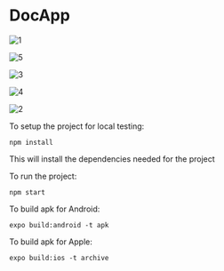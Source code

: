 # DocApp
![1](https://user-images.githubusercontent.com/60454465/132158692-4a6dd6a5-42b1-4959-91ef-d19f7dd986a4.jpg)

![5](https://user-images.githubusercontent.com/60454465/132158702-4e910894-7ed3-4178-940e-17e35567ec28.jpg)

![3](https://user-images.githubusercontent.com/60454465/132158715-24e07eed-3c47-4d24-953d-443a9f75904e.jpg)

![4](https://user-images.githubusercontent.com/60454465/132158716-eaaab349-d1b0-47e0-8a63-e354aa1a9018.jpg)

![2](https://user-images.githubusercontent.com/60454465/132158719-b4377b60-3352-406d-a9b4-b09d3a0883a7.jpg)

To setup the project for local testing:

    npm install

This will install the dependencies needed for the project

To run the project:

    npm start

To build apk for Android:

    expo build:android -t apk

To build apk for Apple:

    expo build:ios -t archive
